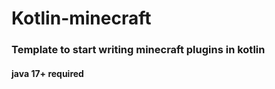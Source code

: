 # Kotlin-minecraft
### Template to start writing minecraft plugins in kotlin
#### java 17+ required
